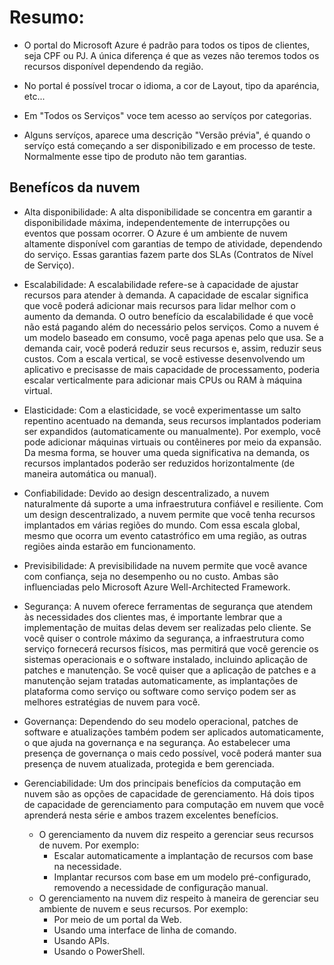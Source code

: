 # Resumo:

- O portal do Microsoft Azure é padrão para todos os tipos de clientes, seja 
CPF ou PJ.
A única diferença é que as vezes não teremos todos os recursos disponível dependendo da região.

- No portal é possível trocar o idioma, a cor de Layout, tipo da aparéncia, etc...

- Em "Todos os Serviços" voce tem acesso ao servíços por categorias.

- Alguns servíços, aparece uma descrição "Versão prévia", é quando o servíço está começando a ser disponibilizado e em processo de teste. Normalmente esse tipo de produto não tem garantias.

## Benefícos da nuvem

- Alta disponibilidade: 
A alta disponibilidade se concentra em garantir a disponibilidade máxima, independentemente de interrupções ou eventos que possam ocorrer.
O Azure é um ambiente de nuvem altamente disponível com garantias de tempo de atividade, dependendo do serviço. 
Essas garantias fazem parte dos SLAs  (Contratos 
de Nível de Serviço).


- Escalabilidade: 
A escalabilidade refere-se à capacidade de ajustar recursos para atender à demanda. 
A capacidade de escalar significa que você poderá adicionar mais recursos para lidar melhor com o aumento da demanda.
O outro benefício da escalabilidade é que você não está pagando além do necessário pelos serviços. 
Como a nuvem é um modelo baseado em consumo, você paga apenas pelo que usa. 
Se a demanda cair, você poderá reduzir seus recursos e, assim, reduzir seus custos.
Com a escala vertical, se você estivesse desenvolvendo um aplicativo e precisasse de mais capacidade de processamento, poderia escalar verticalmente para adicionar mais CPUs ou RAM à máquina virtual. 

- Elasticidade:
Com a elasticidade, se você experimentasse um salto repentino acentuado na demanda, seus recursos implantados poderiam ser expandidos (automaticamente ou manualmente).
Por exemplo, você pode adicionar máquinas virtuais ou contêineres por meio da expansão. 
Da mesma forma, se houver uma queda significativa na demanda, os recursos implantados poderão ser reduzidos horizontalmente (de maneira automática ou manual).

- Confiabilidade:
Devido ao design descentralizado, a nuvem naturalmente dá suporte a uma infraestrutura confiável e resiliente. 
Com um design descentralizado, a nuvem permite que você tenha recursos implantados em várias regiões do mundo.
Com essa escala global, mesmo que ocorra um evento catastrófico em uma região, as outras regiões ainda estarão em funcionamento. 

- Previsibilidade:
A previsibilidade na nuvem permite que você avance com confiança, seja no desempenho ou no custo. Ambas são influenciadas pelo Microsoft Azure Well-Architected Framework. 

- Segurança:
A nuvem oferece ferramentas de segurança que atendem às necessidades dos clientes mas, é importante lembrar que a implementação de muitas delas devem ser realizadas pelo cliente. 
Se você quiser o controle máximo da segurança, a infraestrutura como serviço fornecerá recursos físicos, mas permitirá que você gerencie os sistemas operacionais e o software instalado, incluindo aplicação de patches e manutenção. 
Se você quiser que a aplicação de patches e a manutenção sejam tratadas automaticamente, as implantações de plataforma como serviço ou software como serviço podem ser as melhores estratégias de nuvem para você.

- Governança:
Dependendo do seu modelo operacional, patches de software e atualizações também podem ser aplicados automaticamente, o que ajuda na governança e na segurança.
Ao estabelecer uma presença de governança o mais cedo possível, você poderá manter sua presença de nuvem atualizada, protegida e bem gerenciada.

- Gerenciabilidade:
Um dos principais benefícios da computação em nuvem são as opções de capacidade de gerenciamento. Há dois tipos de capacidade de gerenciamento para computação em nuvem que você aprenderá nesta série e ambos trazem excelentes benefícios.
  - O gerenciamento da nuvem diz respeito a gerenciar seus recursos de nuvem. Por exemplo:
    - Escalar automaticamente a implantação de recursos com base na necessidade.
    - Implantar recursos com base em um modelo pré-configurado, removendo a necessidade de configuração manual.    
  - O gerenciamento na nuvem diz respeito à maneira de gerenciar seu ambiente de nuvem e seus recursos. Por exemplo:
    - Por meio de um portal da Web.
    - Usando uma interface de linha de comando.
    - Usando APIs.
    - Usando o PowerShell.
    
